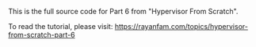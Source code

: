 This is the full source code for Part 6 from "Hypervisor From Scratch".

To read the tutorial, please visit: https://rayanfam.com/topics/hypervisor-from-scratch-part-6
